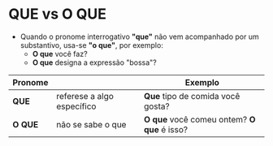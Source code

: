 # QUE vs O QUE

* Quando o pronome interrogativo **"que"** não vem acompanhado por um substantivo, usa-se **"o que"**, por exemplo:
  * **O que** você faz?
  * **O que** designa a expressão "bossa"?

| Pronome | | Exemplo |
| -- | -- | -- |
| **QUE**   | referese a algo específico | **Que** tipo de comida você gosta?            |
| **O QUE** | não se sabe o que          | **O que** você comeu ontem? **O que** é isso? |
